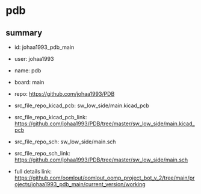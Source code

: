 # pdb
 
## summary 
* id: johaa1993_pdb_main
* user: johaa1993
* name: pdb
* board: main
* repo: https://github.com/johaa1993/PDB
* src_file_repo_kicad_pcb: sw_low_side/main.kicad_pcb
* src_file_repo_kicad_pcb_link: https://github.com/johaa1993/PDB/tree/master/sw_low_side/main.kicad_pcb


* src_file_repo_sch: sw_low_side/main.sch
* src_file_repo_sch_link: https://github.com/johaa1993/PDB/tree/master/sw_low_side/main.sch
* full details link: https://github.com/oomlout/oomlout_oomp_project_bot_v_2/tree/main/projects/johaa1993_pdb_main/current_version/working  







